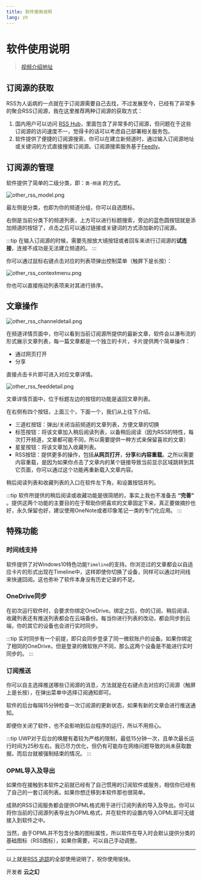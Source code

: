 ```yaml
---
title: 软件使用说明
lang: zh
---
```


# 软件使用说明

> [视频介绍地址](https://www.bilibili.com/video/av51859853)

## 订阅源的获取

RSS为人诟病的一点就在于订阅源需要自己去找，不过发展至今，已经有了非常多的聚合RSS订阅源，我在这里推荐两种订阅源的获取方式：

1. 国内用户可以访问 [RSS Hub](https://docs.rsshub.app)，里面包含了非常多的订阅源，但问题在于这些订阅源的访问速度不一，觉得卡的话可以考虑自己部署相关服务包。
2. 软件提供了便捷的订阅源搜索，你可以在建立新频道时，通过输入订阅源地址或关键词的方式直接搜索订阅源。订阅源搜索服务基于[Feedly](https://feedly.com)。

## 订阅源的管理

软件提供了简单的二级分类，即：`类-频道` 的方式。

![other_rss_model.png](https://storage.live.com/items/51816931BAB0F7A8!12673?authkey=AO7QXpgYo7-5DUU)

最左侧是分类，也即为你的频道分组，你可以自选图标。

右侧是当前分类下的频道列表，上方可以进行标题搜索，旁边的蓝色圆按钮就是添加频道的按钮了，点击之后可以通过链接或关键词的方式添加新的订阅源。

:::tip
在输入订阅源的时候，需要先按放大镜按钮或者回车来进行订阅源的**试连接**，连接不成功是无法建立频道的。
:::

你可以通过鼠标右键点击对应的列表项弹出控制菜单（触屏下是长按）：

![other_rss_contextmenu.png](https://storage.live.com/items/51816931BAB0F7A8!12674?authkey=AO7QXpgYo7-5DUU)

你也可以直接拖动列表项来对其进行排序。

## 文章操作

![other_rss_channeldetail.png](https://storage.live.com/items/51816931BAB0F7A8!12675?authkey=AO7QXpgYo7-5DUU)

在频道详情页面中，你可以看到当前订阅源所提供的最新文章，软件会以瀑布流的形式展示文章列表，每一篇文章都是一个独立的卡片，卡片提供两个简单操作：

- 通过网页打开
- 分享

直接点击卡片即可进入对应文章详情。

![other_rss_feeddetail.png](https://storage.live.com/items/51816931BAB0F7A8!12676?authkey=AO7QXpgYo7-5DUU)

文章详情页面中，位于标题左边的按钮的功能是返回文章列表。

在右侧有四个按钮，上面三个，下面一个，我们从上往下介绍。

- 三道杠按钮：弹出/关闭当前频道的文章列表，方便文章的切换
- 标签按钮：将该文章加入稍后阅读列表，以备稍后阅读（因为RSS的特性，每次打开频道，文章都可能不同，所以需要提供一种方式来保留喜欢的文章）
- 星星按钮：将该文章加入收藏列表。
- RSS按钮：提供更多的操作，包括**从网页打开**，**分享**和**内容重载**。之所以需要内容重载，是因为如果你点击了文章内的某个链接导致当前显示区域跳转到其它页面，你可以通过这个功能再重新载入文章内容。

稍后阅读列表和收藏列表的入口在软件左下角，和设置按钮并列。

:::tip
软件所提供的稍后阅读或收藏功能是很简陋的，事实上我也不准备去 **“完善”** 。提供这两个功能的主要目的在于帮助你把喜欢的文章固定下来，真正要做摘抄也好，永久保留也好，建议使用OneNote或者印象笔记一类的专门化应用。
:::

## 特殊功能

### 时间线支持

软件提供了对Windows10特色功能`Timeline`的支持。你浏览过的文章都会以自适应卡片的形式出现在Timeline中，这样即使你切换了设备，同样可以通过时间线来快速回阅。这也弥补了软件本身没有历史记录的不足。

### OneDrive同步

在初次运行软件时，会要求你绑定OneDrive。绑定之后，你的订阅、稍后阅读、收藏列表还有推送列表都会在云端备份。每当你进行列表的改动，都会同步到云端，你的其它的设备也会进行实时同步。

:::tip
实时同步有一个前提，即只会同步登录了同一微软账户的设备。如果你绑定了相同的OneDrive，但是登录的微软账户不同，那么这两个设备是不能进行实时同步的。
:::

### 订阅推送

你可以自主选择推送哪些订阅源的消息，方法就是在右键点击对应的订阅源（触屏上是长按），在弹出菜单中选择订阅通知即可。

软件的后台每隔15分钟检查一次订阅源的更新状态，如果有新的文章会进行推送通知。

即便你关闭了软件，也不会影响到后台程序的运行，所以不用担心。

:::tip
UWP对于后台的唤醒有着较为严格的限制，最低15分钟一次，且单次最长运行时间为25秒左右。我已尽力优化，但仍有可能存在网络问题导致的尚未获取数据，而后台就被强制结束的情况。
:::

### OPML导入及导出

如果你在接触到本软件之前就已经有了自己惯用的订阅软件或服务，相信你已经有了自己的一套订阅列表。如果你想迁移到本软件那也很简单。

成熟的RSS订阅服务都会提供OPML格式用于进行订阅列表的导入及导出。你可以将你当前的订阅源列表导出为OPML格式，并在软件的设置内导入OPML即可无缝接入到软件之中。

当然，由于OPML并不包含分类的图标属性，所以软件在导入时会默认提供分类的基础图标（RSS图标），如果你需要，可以自己手动调整。

---

以上就是[RSS 追踪](https://www.microsoft.com/store/productId/60520B029E250)的全部使用说明了，祝你使用愉快。

开发者
**云之幻**